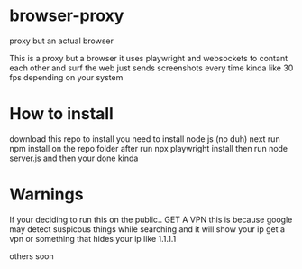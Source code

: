 # browser-proxy
proxy but an actual browser

This is a proxy but a browser it uses playwright and websockets to contant each other and surf the web
just sends screenshots every time kinda like 30 fps depending on your system
# How to install
download this repo
to install you need to install node js (no duh)
next run npm install on the repo folder
after run npx playwright install
then run node server.js and then your done kinda

# Warnings
If your deciding to run this on the public.. GET A VPN
this is because google may detect suspicous things while searching and it will show your ip
get a vpn or something that hides your ip like 1.1.1.1

others soon